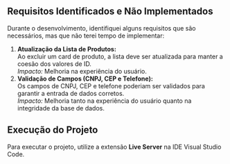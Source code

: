 <h2>Requisitos Identificados e Não Implementados</h2>

<p>Durante o desenvolvimento, identifiquei alguns requisitos que são necessários, mas que não terei tempo de implementar:</p>

<ol>
  <li><strong>Atualização da Lista de Produtos:</strong><br>
    Ao excluir um card de produto, a lista deve ser atualizada para manter a coesão dos valores de ID.<br>
    <em>Impacto:</em> Melhoria na experiência do usuário.
  </li>
  <li><strong>Validação de Campos (CNPJ, CEP e Telefone):</strong><br>
    Os campos de CNPJ, CEP e telefone poderiam ser validados para garantir a entrada de dados corretos.<br>
    <em>Impacto:</em> Melhoria tanto na experiência do usuário quanto na integridade da base de dados.
  </li>
</ol>

<h2>Execução do Projeto</h2>

<p>Para executar o projeto, utilize a extensão <strong>Live Server</strong> na IDE Visual Studio Code.</p>
